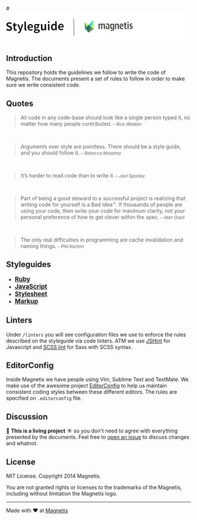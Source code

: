 #![logo](logo.png)

## Introduction

This repository holds the guidelines we follow to write the code of Magnetis.
The documents present a set of rules to follow in order to make sure we write consistent code.

## Quotes

>All code in any code-base should look like a single person typed it, no matter how many people contributed.
><small>– _Rick Waldon_</small>

&nbsp;

>Arguments over style are pointless. There should be a style guide, and you should follow it.
><small>– _Rebecca Murphey_</small>

&nbsp;

>It’s harder to read code than to write it.
><small>– _Joel Spolsky_</small>

&nbsp;

>Part of being a good steward to a successful project is realizing that writing code for yourself is a Bad Idea™. If thousands of people are using your code, then write your code for maximum clarity, not your personal preference of how to get clever within the spec.
><small>– _Idan Gazit_</small>

&nbsp;

> The only real difficulties in programming are cache invalidation and naming things.
><small>- _Phil Karlton_</small>

## Styleguides

* <big>**[Ruby](/Ruby.md)**</big>
* <big>**[JavaScript](/JavaScript.md)**</big>
* <big>**[Stylesheet](/Stylesheet.md)**</big>
* <big>**[Markup](/Markup.md)**</big>

## Linters

Under `/linters` you will see configuration files we use to enforce the rules described on the styleguide via code linters.
ATM we use [JSHint](http://www.jshint.com) for Javascript and [SCSS lint](https://github.com/causes/scss-lint) for Sass with SCSS syntax.

## EditorConfig

Inside Magnetis we have people using Vim, Sublime Text and TextMate. We make use of the awesome project [EditorConfig](http://editorconfig.org) to help us maintain consistent coding styles between these different editors. The rules are specified on `.editorconfig` file.

## Discussion

:deciduous_tree: **This is a living project** :sunny: so you don't need to agree with everything presented by the documents.
Feel free to [open an issue](../../issues) to discuss changes and whatnot.

## License

MIT License. Copyright 2014 Magnetis.

You are not granted rights or licenses to the trademarks of the Magnetis, including without limitation the Magnetis logo.

---

Made with :heart: at [Magnetis](http://magnetis.com.br)
